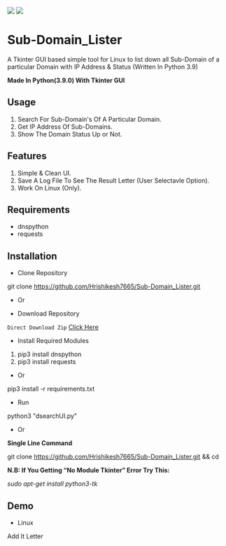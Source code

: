 [![](https://ForTheBadge.com/images/badges/made-with-python.svg)](https://www.python.org/)
[![](https://img.shields.io/badge/Supported%20OS-Linux-green.svg)](https://www.linux.org/pages/download/)


# Sub-Domain_Lister
A Tkinter GUI based simple tool for Linux to list down all Sub-Domain of a particular Domain with IP Address & Status (Written In Python 3.9)

**Made In Python(3.9.0) With Tkinter GUI**


## Usage

1. Search For Sub-Domain's Of A Particular Domain.
2. Get IP Address Of Sub-Domains.
3. Show The Domain Status Up or Not.


## Features

1. Simple & Clean UI.
3. Save A Log File To See The Result Letter (User Selectavle Option).
4. Work On Linux (Only).


## Requirements

- dnspython
- requests


## Installation

- Clone Repository

git clone https://github.com/Hrishikesh7665/Sub-Domain_Lister.git

- Or

- Download Repository

`Direct Download Zip` [Click Here](https://github.com/Hrishikesh7665/Sub-Domain_Lister/archive/refs/heads/main.zip)


- Install Required Modules

1. pip3 install dnspython
2. pip3 install requests

- Or

pip3 install -r requirements.txt

- Run

python3 "dsearchUI.py"


- Or

**Single Line Command**

git clone https://github.com/Hrishikesh7665/Sub-Domain_Lister.git && cd


**N.B: If You Getting “No Module Tkinter” Error Try This:**

*sudo apt-get install python3-tk*


## Demo

- Linux

Add It Letter
